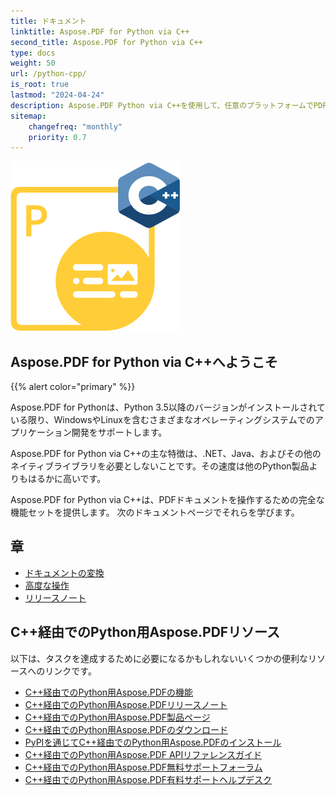 ```yaml
---
title: ドキュメント
linktitle: Aspose.PDF for Python via C++
second_title: Aspose.PDF for Python via C++
type: docs
weight: 50
url: /python-cpp/
is_root: true
lastmod: "2024-04-24"
description: Aspose.PDF Python via C++を使用して、任意のプラットフォームでPDFドキュメントを処理するアプリケーションをPythonで作成する方法を学びます。チュートリアル、サンプルコードなどをご覧ください。
sitemap:
    changefreq: "monthly"
    priority: 0.7
---
```


![Aspose.PDF for Python via C++ ロゴ画像](aspose_pdf-for-python-cpp.png)

## Aspose.PDF for Python via C++へようこそ

{{% alert color="primary" %}}

Aspose.PDF for Pythonは、Python 3.5以降のバージョンがインストールされている限り、WindowsやLinuxを含むさまざまなオペレーティングシステムでのアプリケーション開発をサポートします。

Aspose.PDF for Python via C++の主な特徴は、.NET、Java、およびその他のネイティブライブラリを必要としないことです。その速度は他のPython製品よりもはるかに高いです。

Aspose.PDF for Python via C++は、PDFドキュメントを操作するための完全な機能セットを提供します。
 次のドキュメントページでそれらを学びます。

## 章

- [ドキュメントの変換](/pdf/python-cpp/converting/)
- [高度な操作](/pdf/python-cpp/advanced-operations/)
- [リリースノート](https://releases.aspose.com/pdf/pythoncpp/)

## C++経由でのPython用Aspose.PDFリソース

以下は、タスクを達成するために必要になるかもしれないいくつかの便利なリソースへのリンクです。

- [C++経由でのPython用Aspose.PDFの機能](/pdf/python-cpp/key-features/)
- [C++経由でのPython用Aspose.PDFリリースノート](https://releases.aspose.com/pdf/pythoncpp/)
- [C++経由でのPython用Aspose.PDF製品ページ](https://products.aspose.com/pdf/python-cpp/)
- [C++経由でのPython用Aspose.PDFのダウンロード](https://releases.aspose.com/pdf/pythoncpp/)
- [PyPIを通じてC++経由でのPython用Aspose.PDFのインストール](https://pypi.org/project/aspose-pdf-cpp-for-python/)
- [C++経由でのPython用Aspose.PDF APIリファレンスガイド](https://reference.aspose.com/pdf/python-cpp/)
- [C++経由でのPython用Aspose.PDF無料サポートフォーラム](https://forum.aspose.com/c/pdf/10)
- [C++経由でのPython用Aspose.PDF有料サポートヘルプデスク](https://helpdesk.aspose.com/)
